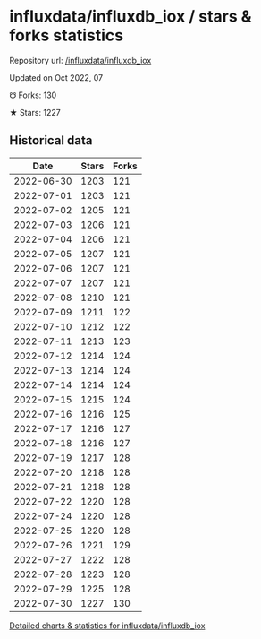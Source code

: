 # influxdata/influxdb_iox / stars & forks statistics

Repository url: [/influxdata/influxdb_iox](https://github.com/influxdata/influxdb_iox)

Updated on Oct 2022, 07

☋ Forks: 130

★ Stars: 1227

## Historical data
| Date | Stars | Forks |
|------|-------|-------|
| 2022-06-30 | 1203 | 121 | 
| 2022-07-01 | 1203 | 121 | 
| 2022-07-02 | 1205 | 121 | 
| 2022-07-03 | 1206 | 121 | 
| 2022-07-04 | 1206 | 121 | 
| 2022-07-05 | 1207 | 121 | 
| 2022-07-06 | 1207 | 121 | 
| 2022-07-07 | 1207 | 121 | 
| 2022-07-08 | 1210 | 121 | 
| 2022-07-09 | 1211 | 122 | 
| 2022-07-10 | 1212 | 122 | 
| 2022-07-11 | 1213 | 123 | 
| 2022-07-12 | 1214 | 124 | 
| 2022-07-13 | 1214 | 124 | 
| 2022-07-14 | 1214 | 124 | 
| 2022-07-15 | 1215 | 124 | 
| 2022-07-16 | 1216 | 125 | 
| 2022-07-17 | 1216 | 127 | 
| 2022-07-18 | 1216 | 127 | 
| 2022-07-19 | 1217 | 128 | 
| 2022-07-20 | 1218 | 128 | 
| 2022-07-21 | 1218 | 128 | 
| 2022-07-22 | 1220 | 128 | 
| 2022-07-24 | 1220 | 128 | 
| 2022-07-25 | 1220 | 128 | 
| 2022-07-26 | 1221 | 129 | 
| 2022-07-27 | 1222 | 128 | 
| 2022-07-28 | 1223 | 128 | 
| 2022-07-29 | 1225 | 128 | 
| 2022-07-30 | 1227 | 130 | 


[Detailed charts & statistics for influxdata/influxdb_iox](https://reviewgithub.com/rep/influxdata/influxdb_iox)
